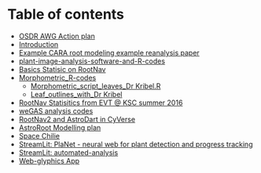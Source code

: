 # Table of contents

* [OSDR AWG Action plan](README.md)
* [Introduction](<README (1).md>)
* [Example CARA root modeling example reanalysis paper](example-cara-root-modeling-example-reanalysis-paper.md)
* [plant-image-analysis-software-and-R-codes](<README (1) (1).md>)
* [Basics Statisic on RootNav](<Basics Statisic on RootNav/README.md>)
* [Morphometric\_R-codes](Morphometric\_R-codes/README.md)
  * [Morphometric\_script\_leaves\_Dr Kribel.R](morphometric\_script\_leaves\_dr-kribel.r.md)
  * [Leaf\_outlines\_with\_Dr Kribel](leaf\_outlines\_with\_dr-kribel.md)
* [RootNav Statisitics from EVT @ KSC summer 2016](rootnav-statisitics-from-evt-ksc-summer-2016.md)
* [weGAS analysis codes](wegas-analysis-codes.md)
* [RootNav2 and AstroDart in CyVerse](rootnav2-and-astrodart-in-cyverse.md)
* [AstroRoot Modelling plan](astroroot-modelling-plan.md)
* [Space Chilie](space-chilie.md)
* [StreamLit: PlaNet - neural web for plant detection and progress tracking](streamlit-planet-neural-web-for-plant-detection-and-progress-tracking.md)
* [StreamLit: automated-analysis](streamlit-automated-analysis.md)
* [Web-glyphics App](web-glyphics-app.md)
